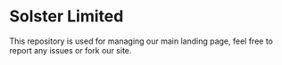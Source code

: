 # Solster Limited

This repository is used for managing our main landing page, feel free to report any issues or fork our site.
